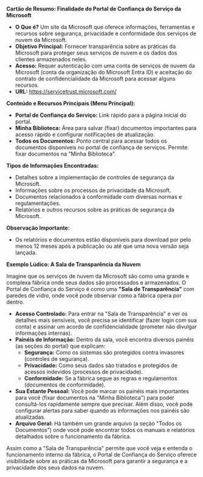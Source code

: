 **Cartão de Resumo: Finalidade do Portal de Confiança do Serviço da Microsoft**

* **O Que é?** Um site da Microsoft que oferece informações, ferramentas e recursos sobre segurança, privacidade e conformidade dos serviços de nuvem da Microsoft.
* **Objetivo Principal:** Fornecer transparência sobre as práticas da Microsoft para proteger seus serviços de nuvem e os dados dos clientes armazenados neles.
* **Acesso:** Requer autenticação com uma conta de serviços de nuvem da Microsoft (conta da organização do Microsoft Entra ID) e aceitação do contrato de confidencialidade da Microsoft para acessar alguns recursos.
* **URL:** https://servicetrust.microsoft.com/

**Conteúdo e Recursos Principais (Menu Principal):**

* **Portal de Confiança do Serviço:** Link rápido para a página inicial do portal.
* **Minha Biblioteca:** Área para salvar (fixar) documentos importantes para acesso rápido e configurar notificações de atualização.
* **Todos os Documentos:** Ponto central para acessar todos os documentos disponíveis no portal de confiança de serviços. Permite fixar documentos na "Minha Biblioteca".

**Tipos de Informações Encontradas:**

* Detalhes sobre a implementação de controles de segurança da Microsoft.
* Informações sobre os processos de privacidade da Microsoft.
* Documentos relacionados à conformidade com diversas normas e regulamentações.
* Relatórios e outros recursos sobre as práticas de segurança da Microsoft.

**Observação Importante:**

* Os relatórios e documentos estão disponíveis para download por pelo menos 12 meses após a publicação ou até que uma nova versão seja lançada.

**Exemplo Lúdico: A Sala de Transparência da Nuvem**

Imagine que os serviços de nuvem da Microsoft são como uma grande e complexa fábrica onde seus dados são processados e armazenados. O Portal de Confiança do Serviço é como uma **"Sala de Transparência"** com paredes de vidro, onde você pode observar como a fábrica opera por dentro.

* **Acesso Controlado:** Para entrar na "Sala de Transparência" e ver os detalhes mais sensíveis, você precisa se identificar (fazer login com sua conta) e assinar um acordo de confidencialidade (prometer não divulgar informações internas).
* **Painéis de Informação:** Dentro da sala, você encontra diversos painéis (as seções do portal) que explicam:
    * **Segurança:** Como os sistemas são protegidos contra invasores (controles de segurança).
    * **Privacidade:** Como seus dados são tratados e protegidos de acessos indevidos (processos de privacidade).
    * **Conformidade:** Se a fábrica segue as regras e regulamentos (documentos de conformidade).
* **Sua Estante Pessoal:** Você pode marcar os painéis mais importantes para você (fixar documentos na "Minha Biblioteca") para poder consultá-los rapidamente sempre que precisar. Além disso, você pode configurar alertas para saber quando as informações nos painéis são atualizadas.
* **Arquivo Geral:** Há também um grande arquivo (a seção "Todos os Documentos") onde você pode encontrar todos os manuais e relatórios detalhados sobre o funcionamento da fábrica.

Assim como a "Sala de Transparência" permite que você veja e entenda o funcionamento interno da fábrica, o Portal de Confiança do Serviço oferece visibilidade sobre as práticas da Microsoft para garantir a segurança e a privacidade dos seus dados na nuvem.